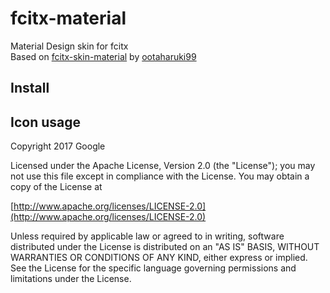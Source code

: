 # fcitx-material
Material Design skin for fcitx  
Based on [fcitx-skin-material](https://github.com/ootaharuki99/fcitx-skin-material) by [ootaharuki99](https://github.com/ootaharuki99)

## Install

## Icon usage
Copyright 2017 Google

Licensed under the Apache License, Version 2.0 (the "License");
you may not use this file except in compliance with the License.
You may obtain a copy of the License at

  [http://www.apache.org/licenses/LICENSE-2.0](http://www.apache.org/licenses/LICENSE-2.0)

Unless required by applicable law or agreed to in writing, software
distributed under the License is distributed on an "AS IS" BASIS,
WITHOUT WARRANTIES OR CONDITIONS OF ANY KIND, either express or implied.
See the License for the specific language governing permissions and
limitations under the License.
